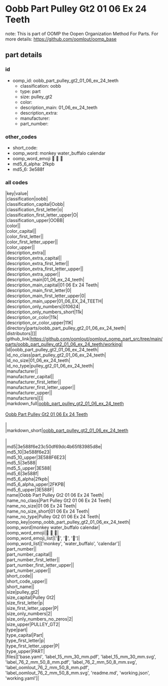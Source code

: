 # Oobb Part Pulley Gt2 01 06 Ex 24 Teeth  

note: This is part of OOMP the Oopen Organization Method For Parts. For more details: https://github.com/oomlout/oomp_base

##  part details





### id
* oomp_id: oobb_part_pulley_gt2_01_06_ex_24_teeth
  * classification: oobb
  * type: part
  * size: pulley_gt2
  * color: 
  * description_main: 01_06_ex_24_teeth
  * description_extra: 
  * manufacturer: 
  * part_number: 

### other_codes
* short_code: 
* oomp_word: monkey water_buffalo calendar
* oomp_word_emoji :monkey: :water_buffalo: :calendar:
* md5_6_alpha: 2fkpb
* md5_6: 3e588f

### all codes 
|key|value|  
|classification|oobb|  
|classification_capital|Oobb|  
|classification_first_letter|o|  
|classification_first_letter_upper|O|  
|classification_upper|OOBB|  
|color||  
|color_capital||  
|color_first_letter||  
|color_first_letter_upper||  
|color_upper||  
|description_extra||  
|description_extra_capital||  
|description_extra_first_letter||  
|description_extra_first_letter_upper||  
|description_extra_upper||  
|description_main|01_06_ex_24_teeth|  
|description_main_capital|01 06 Ex 24 Teeth|  
|description_main_first_letter|0|  
|description_main_first_letter_upper|0|  
|description_main_upper|01_06_EX_24_TEETH|  
|description_only_numbers|010624|  
|description_only_numbers_short|11k|  
|description_or_color|11k|  
|description_or_color_upper|11K|  
|directory|parts/oobb_part_pulley_gt2_01_06_ex_24_teeth|  
|distributors|[]|  
|github_link|https://github.com/oomlout/oomlout_oomp_part_src/tree/main/parts/oobb_part_pulley_gt2_01_06_ex_24_teeth/working|  
|id|oobb_part_pulley_gt2_01_06_ex_24_teeth|  
|id_no_class|part_pulley_gt2_01_06_ex_24_teeth|  
|id_no_size|01_06_ex_24_teeth|  
|id_no_type|pulley_gt2_01_06_ex_24_teeth|  
|manufacturer||  
|manufacturer_capital||  
|manufacturer_first_letter||  
|manufacturer_first_letter_upper||  
|manufacturer_upper||  
|manufacturers|[]|  
|markdown_full|[oobb_part_pulley_gt2_01_06_ex_24_teeth](https://github.com/oomlout/oomlout_oomp_part_src/tree/main/parts/oobb_part_pulley_gt2_01_06_ex_24_teeth/working)<br>[](https://github.com/oomlout/oomlout_oomp_part_src/tree/main/parts/oobb_part_pulley_gt2_01_06_ex_24_teeth/working)<br>[Oobb Part Pulley Gt2 01 06 Ex 24 Teeth](https://github.com/oomlout/oomlout_oomp_part_src/tree/main/parts/oobb_part_pulley_gt2_01_06_ex_24_teeth/working)<br><br>|  
|markdown_short|[oobb_part_pulley_gt2_01_06_ex_24_teeth](https://github.com/oomlout/oomlout_oomp_part_src/tree/main/parts/oobb_part_pulley_gt2_01_06_ex_24_teeth/working)<br><br>|  
|md5|3e588f6e23c50df69dc4b65f83985d8e|  
|md5_10|3e588f6e23|  
|md5_10_upper|3E588F6E23|  
|md5_5|3e588|  
|md5_5_upper|3E588|  
|md5_6|3e588f|  
|md5_6_alpha|2fkpb|  
|md5_6_alpha_upper|2FKPB|  
|md5_6_upper|3E588F|  
|name|Oobb Part Pulley Gt2 01 06 Ex 24 Teeth|  
|name_no_class|Part Pulley Gt2 01 06 Ex 24 Teeth|  
|name_no_size|01 06 Ex 24 Teeth|  
|name_no_size_short|01 06 Ex 24 Teeth|  
|name_no_type|Pulley Gt2 01 06 Ex 24 Teeth|  
|oomp_key|oomp_oobb_part_pulley_gt2_01_06_ex_24_teeth|  
|oomp_word|monkey water_buffalo calendar|  
|oomp_word_emoji|:monkey: :water_buffalo: :calendar:|  
|oomp_word_emoji_list|[':monkey:', ':water_buffalo:', ':calendar:']|  
|oomp_word_list|['monkey', 'water_buffalo', 'calendar']|  
|part_number||  
|part_number_capital||  
|part_number_first_letter||  
|part_number_first_letter_upper||  
|part_number_upper||  
|short_code||  
|short_code_upper||  
|short_name||  
|size|pulley_gt2|  
|size_capital|Pulley Gt2|  
|size_first_letter|p|  
|size_first_letter_upper|P|  
|size_only_numbers|2|  
|size_only_numbers_no_zeros|2|  
|size_upper|PULLEY_GT2|  
|type|part|  
|type_capital|Part|  
|type_first_letter|p|  
|type_first_letter_upper|P|  
|type_upper|PART|  
|files|['base.yaml', 'label_15_mm_30_mm.pdf', 'label_15_mm_30_mm.svg', 'label_76_2_mm_50_8_mm.pdf', 'label_76_2_mm_50_8_mm.svg', 'label_oomlout_76_2_mm_50_8_mm.pdf', 'label_oomlout_76_2_mm_50_8_mm.svg', 'readme.md', 'working.json', 'working.yaml']|  
